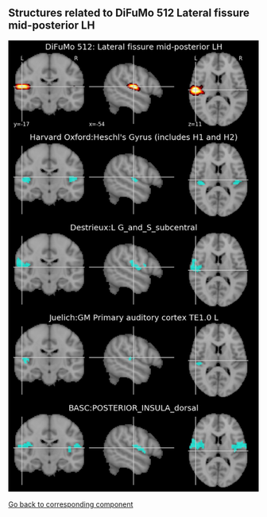 


## Structures related to DiFuMo 512 Lateral fissure mid-posterior LH

![293](293.jpg "Structures related to DiFuMo 512 Lateral fissure mid-posterior LH")

[Go back to corresponding component](https://parietal-inria.github.io/DiFuMo/512/html/293.html)